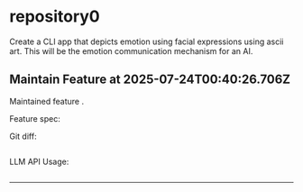 # repository0
Create a CLI app that depicts emotion using facial expressions using ascii art.
This will be the emotion communication mechanism for an AI.
## Maintain Feature at 2025-07-24T00:40:26.706Z

Maintained feature .

Feature spec:



Git diff:

```diff

```

LLM API Usage:

```json

```
---

